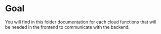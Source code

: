 # Goal

You will find in this folder documentation for each cloud functions that will be needed in the frontend to communicate with the backend.